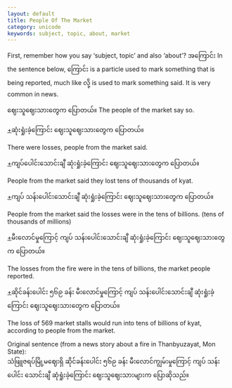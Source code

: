 ```yaml
---
layout: default
title: People Of The Market
category: unicode
keywords: subject, topic, about, market
---
```


<p>First, remember how you say ‘subject, topic’ and also ‘about’? <span class='mm3'>အကြောင်း</span> In the sentence below, <span class='mm3'>ကြောင်း</span> is a particle used to mark something that is being reported, much like <span class='mm3'>လို့</span> is used to mark something said. It is very common in news.</p>

<p><span class='mm3'>ဈေးသူဈေးသားတွေက ပြောတယ်။</span> The people of the market say so.</p>

<p class='hide-trigger'><a href="#">+</a><span class='mm3'>ဆုံးရှုံးခဲ့ကြောင်း ဈေးသူဈေးသားတွေက ပြောတယ်။</span></p>
<p class='hide-this'>There were losses, people from the market said.</p>

<p class='hide-trigger'><a href="#">+</a><span class='mm3'>ကျပ်ပေါင်းသောင်းချီ ဆုံးရှုံးခဲ့ကြောင်း ဈေးသူဈေးသားတွေက ပြောတယ်။</span></p>
<p class='hide-this'>People from the market said they lost tens of thousands of kyat.</p>

<p class='hide-trigger'><a href="#">+</a><span class='mm3'>ကျပ် သန်းပေါင်းသောင်းချီ ဆုံးရှုံးခဲ့ကြောင်း ဈေးသူဈေးသားတွေက ပြောတယ်။</span></p>
<p class='hide-this'>People from the market said the losses were in the tens of billions. (tens of thousands of millions)</p>

<p class='hide-trigger'><a href="#">+</a><span class='mm3'>မီးလောင်မှုကြောင့် ကျပ် သန်းပေါင်းသောင်းချီ ဆုံးရှုံးခဲ့ကြောင်း ဈေးသူဈေးသားတွေက ပြောတယ်။</span></p>
<p class='hide-this'>The losses from the fire were in the tens of billions, the market people reported.</p>

<p class='hide-trigger'><a href="#">+</a><span class='mm3'>ဆိုင်ခန်းပေါင်း ၅၆၉ ခန်း မီးလောင်မှုကြောင့် ကျပ် သန်းပေါင်းသောင်းချီ ဆုံးရှုံးခဲ့ကြောင်း ဈေးသူဈေးသားတွေက ပြောတယ်။</span></p>
<p class='hide-this'>The loss of 569 market stalls would run into tens of billions of kyat, according to people from the market.</p>

<p>Original sentence (from a news story about a fire in Thanbyuzayat, Mon State):<br>
<span class='mm3'>သံဖြူဇရပ်မြို့မဈေးရှိ ဆိုင်ခန်းပေါင်း ၅၆၉ ခန်း မီးလောင်ကျွမ်းမှုကြောင့် ကျပ် သန်းပေါင်း သောင်းချီ ဆုံရှုံးခဲ့ကြောင်း ဈေးသူဈေးသားများက ပြောဆိုသည်။</span></p>

